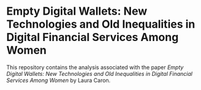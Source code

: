 # Empty Digital Wallets: New Technologies and Old Inequalities in Digital Financial Services Among Women
 
This repository contains the analysis associated with the paper *Empty Digital Wallets: New Technologies and Old Inequalities in Digital Financial Services Among Women*  by Laura Caron. 

